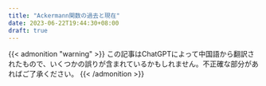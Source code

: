 ```yaml
---
title: "Ackermann関数の過去と現在"
date: 2023-06-22T19:44:30+08:00
draft: true
---
```


{{<  admonition "warning" >}}
この記事はChatGPTによって中国語から翻訳されたもので、いくつかの誤りが含まれているかもしれません。不正確な部分があればご了承ください。
{{< /admonition >}}

## 

